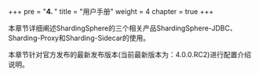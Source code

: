 +++
pre = "<b>4. </b>"
title = "用户手册"
weight = 4
chapter = true
+++

本章节详细阐述ShardingSphere的三个相关产品ShardingSphere-JDBC、Sharding-Proxy和Sharding-Sidecar的使用。

本章节针对官方发布的最新发布版本(当前最新版本为：4.0.0.RC2)进行配置介绍说明。
